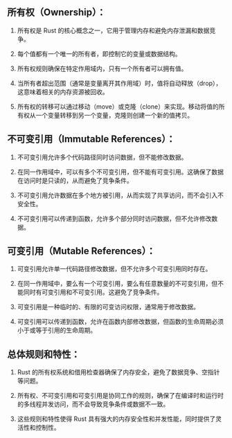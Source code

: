 ## 所有权（Ownership）：

1. 所有权是 Rust 的核心概念之一，它用于管理内存和避免内存泄漏和数据竞争。

2. 每个值都有一个唯一的所有者，即控制它的变量或数据结构。

3. 所有权规则确保在特定作用域内，只有一个所有者可以拥有值。

4. 当所有者超出范围（通常是变量离开其作用域）时，值将自动释放（drop），这意味着相关的内存资源被回收。

5. 所有权的转移可以通过移动（move）或克隆（clone）来实现。移动将值的所有权从一个变量转移到另一个变量，克隆则创建一个新的值拷贝。

## 不可变引用（Immutable References）：

1. 不可变引用允许多个代码路径同时访问数据，但不能修改数据。

2. 在同一作用域中，可以有多个不可变引用，但不能有可变引用。这确保了数据在访问时是只读的，从而避免了竞争条件。

3. 不可变引用允许数据在多个地方被引用，从而实现了共享访问，而不会引入不安全性。

4. 不可变引用可以传递到函数，允许多个部分同时访问数据，但不允许修改数据。

## 可变引用（Mutable References）：

1. 可变引用允许单一代码路径修改数据，但不允许多个可变引用同时存在。

2. 在同一作用域中，要么有一个可变引用，要么有任意数量的不可变引用，但不能同时有可变引用和不可变引用。这避免了竞争条件。

3. 可变引用是一种临时的、有限的可变访问权限，通常用于修改数据。

4. 可变引用可以传递到函数，允许在函数内部修改数据，但函数的生命周期必须小于或等于引用的生命周期。

## 总体规则和特性：

1. Rust 的所有权系统和借用检查器确保了内存安全，避免了数据竞争、空指针等问题。

2. 所有权、不可变引用和可变引用是协同工作的规则，确保了在编译时和运行时的多线程并发访问，而不会导致竞争条件或数据不一致。

3. 这些规则和特性使得 Rust 具有强大的内存安全性和并发性能，同时提供了灵活性和控制性。